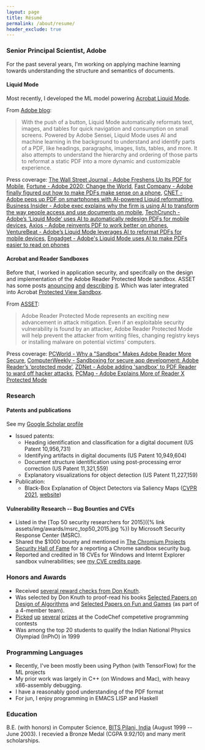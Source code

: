 ```yaml
---
layout: page
title: Résumé
permalink: /about/resume/
header_exclude: true
---
```


### Senior Principal Scientist, Adobe
For the past several years, I'm working on applying machine learning towards understanding the structure and semantics of documents. 

#### Liquid Mode
Most recently, I developed the ML model powering [Acrobat Liquid Mode](https://www.youtube.com/watch?v=3H4nRx7r7nY). 

From [Adobe blog](https://blog.adobe.com/en/publish/2020/09/23/adobe-unveils-ambitious-multi-year-vision-for-pdf-introduces-liquid-mode.html):
> With the push of a button, Liquid Mode automatically reformats text, images, and tables for quick navigation and consumption on small screens. Powered by Adobe Sensei, Liquid Mode uses AI and machine learning in the background to understand and identify parts of a PDF, like headings, paragraphs, images, lists, tables, and more. It also attempts to understand the hierarchy and ordering of those parts to reformat a static PDF into a more dynamic and customizable experience.

Press coverage: [The Wall Street Journal -  Adobe Freshens Up Its PDF for Mobile](https://www.wsj.com/articles/adobe-freshens-up-its-pdf-for-mobile-11600978887),  [Fortune - Adobe 2020: Change the World](https://fortune.com/company/adobe-systems/change-the-world/), [Fast Company -  Adobe finally figured out how to make PDFs make sense on a phone](https://www.fastcompany.com/90553978/adobe-finally-figured-out-how-to-make-pdfs-make-sense-on-a-phone), [CNET - Adobe peps up PDF on smartphones with AI-powered Liquid reformatting](https://www.cnet.com/news/adobe-peps-up-pdf-on-smartphones-with-ai-powered-liquid-reformatting/), [Business Insider - Adobe exec explains why the firm is using AI to transform the way people access and use documents on mobile](https://www.businessinsider.com/adobe-document-cloud-artificial-intelligence-pdf-mobile-digital-transformation-2020-9), [TechCrunch - Adobe’s ‘Liquid Mode’ uses AI to automatically redesign PDFs for mobile devices](https://techcrunch.com/2020/09/23/adobes-liquid-mode-uses-ai-to-automatically-redesign-pdfs-for-mobile-devices/), [Axios - Adobe reinvents PDF to work better on phones](https://www.axios.com/adobe-pdf-mobile-9558385b-6939-479f-b2dc-9ad5d4d30eb0.html), [VentureBeat - Adobe’s Liquid Mode leverages AI to reformat PDFs for mobile devices](https://venturebeat.com/2020/09/23/adobes-liquid-mode-leverages-ai-to-reformat-pdfs-for-mobile-devices/), [Engadget - Adobe's Liquid Mode uses AI to make PDFs easier to read on phones](https://www.engadget.com/adobe-liquid-mode-130012210.html)

#### Acrobat and Reader Sandboxes
Before that, I worked in application security, and specifcally on the design and implementation of the Adobe Reader Protected Mode sandbox. ASSET has some posts [anouncing](http://blogs.adobe.com/asset/2010/10/inside-adobe-reader-protected-mode-part-1-design.html) [and](https://blogs.adobe.com/security/2010/10/inside-adobe-reader-protected-mode-part-2-the-sandbox-process.html) [describing](https://blogs.adobe.com/security/2010/11/inside-adobe-reader-protected-mode-part-3-broker-process-policies-and-inter-process-communication.html) [it](http://blogs.adobe.com/asset/2010/11/inside-adobe-reader-protected-mode-part-4-the-challenge-of-sandboxing.html). Which was later integrated into Acrobat [Protected View Sandbox](https://blogs.adobe.com/security/2011/06/inside-adobe-acrobat-protected-view.html).

From [ASSET](http://blogs.adobe.com/asset/2010/07/introducing-adobe-reader-protected-mode.html):
> Adobe Reader Protected Mode represents an exciting new advancement in attack mitigation. Even if an exploitable security vulnerability is found by an attacker, Adobe Reader Protected Mode will help prevent the attacker from writing files, changing registry keys or installing malware on potential victims’ computers.

Press coverage: [PCWorld - Why a "Sandbox" Makes Adobe Reader More Secure](https://www.pcworld.com/article/207067/why_a_sandbox_makes_adobe_reader_more_secure.html), [ComputerWeekly - Sandboxing for secure app development: Adobe Reader’s ‘protected mode’](https://www.computerweekly.com/tutorial/Sandboxing-for-secure-app-development-Adobe-Readers-protected-mode), [ZDNet - Adobe adding 'sandbox' to PDF Reader to ward off hacker attacks](https://www.zdnet.com/article/adobe-adding-sandbox-to-pdf-reader-to-ward-off-hacker-attacks/), [PCMag - Adobe Explains More of Reader X Protected Mode](https://in.pcmag.com/opinion/22997/adobe-explains-more-of-reader-x-protected-mode)


### Research

#### Patents and publications
See my [Google Scholar profile](http://scholar.google.com/citations?user=_TeWgFQAAAAJ&hl=en)
* Issued patents:
    * Heading identification and classification for a digital document (US Patent 10,956,731)
    * Identifying artifacts in digital documents (US Patent 10,949,604)
	* Document structure identification using post-processing error correction (US Patent 11,321,559)
	* Explanatory visualizations for object detection (US Patent 11,227,159)
* Publication:
    * Black-Box Explanation of Object Detectors via Saliency Maps ([CVPR 2021](https://openaccess.thecvf.com/content/CVPR2021/html/Petsiuk_Black-Box_Explanation_of_Object_Detectors_via_Saliency_Maps_CVPR_2021_paper.html), [website](https://cs-people.bu.edu/vpetsiuk/drise/))

#### Vulnerability Research -- Bug Bounties and CVEs
* Listed in the [Top 50 security researchers for 2015]({% link assets/img/awards/msrc_top50_2015.jpg %}) by Microsoft Security Response Center (MSRC).
* Shared the $1000 bounty and mentioned in [The Chromium Projects Security Hall of Fame](http://dev.chromium.org/Home/chromium-security/hall-of-fame) for a reporting a Chrome sandbox security bug.
* Reported and credited in 18 CVEs for Windows and Internt Explorer sandbox vulnerabilities; see [my CVE credits page](../cve-credits/).

### Honors and Awards
* Received [several reward checks from Don Knuth](../knuth-reward-checks-and-certificates).
* Was selected by Don Knuth to proof-read his books [Selected Papers on Design of Algorithms](http://www-cs-faculty.stanford.edu/~knuth/da.html) and [Selected Papers on Fun and Games](http://www-cs-faculty.stanford.edu/~knuth/fg.html) (as part of a 4-member team).
* [Picked](http://blog.codechef.com/2010/01/15/january-contest-results/) [up](http://blog.codechef.com/2009/10/11/october-contest-results/) [several](http://blog.codechef.com/2009/07/15/july-algorithm-challenge-winners-test-cases-stats/) [prizes](http://blog.codechef.com/2011/02/11/february-2011-challenge-winners/) at the CodeChef competetive programming contests
* Was among the top 20 students to qualify the Indian National Physics Olympiad (InPhO) in 1999

### Programming Languages
* Recently, I've been mostly been using Python (with TensorFlow) for the ML projects
* My prior work was largely in C++ (on Windows and Mac), with heavy  x86-assembly debugging.
* I have a reasonably good understanding of the PDF format
* For jun, I enjoy programming in EMACS LISP and Haskell

### Education
B.E. (with honors) in Computer Science, [BITS Pilani, India](https://www.bits-pilani.ac.in) (August 1999 -- June 2003). I recevied a Bronze Medal (CGPA 9.92/10) and many merit scholarships.
